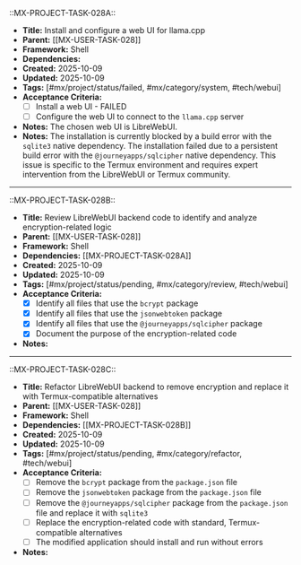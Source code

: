 ::MX-PROJECT-TASK-028A::
- **Title:** Install and configure a web UI for llama.cpp
- **Parent:** [[MX-USER-TASK-028]]
- **Framework:** Shell
- **Dependencies:**
- **Created:** 2025-10-09
- **Updated:** 2025-10-09
- **Tags:** [#mx/project/status/failed, #mx/category/system, #tech/webui]
- **Acceptance Criteria:**
  - [ ] Install a web UI - FAILED
  - [ ] Configure the web UI to connect to the `llama.cpp` server
- **Notes:** The chosen web UI is LibreWebUI.
- **Notes:** The installation is currently blocked by a build error with the `sqlite3` native dependency. The installation failed due to a persistent build error with the `@journeyapps/sqlcipher` native dependency. This issue is specific to the Termux environment and requires expert intervention from the LibreWebUI or Termux community.
---
::MX-PROJECT-TASK-028B::
- **Title:** Review LibreWebUI backend code to identify and analyze encryption-related logic
- **Parent:** [[MX-USER-TASK-028]]
- **Framework:** Shell
- **Dependencies:** [[MX-PROJECT-TASK-028A]]
- **Created:** 2025-10-09
- **Updated:** 2025-10-09
- **Tags:** [#mx/project/status/pending, #mx/category/review, #tech/webui]
- **Acceptance Criteria:**
  - [x] Identify all files that use the `bcrypt` package
  - [x] Identify all files that use the `jsonwebtoken` package
  - [x] Identify all files that use the `@journeyapps/sqlcipher` package
  - [x] Document the purpose of the encryption-related code
- **Notes:**
---
::MX-PROJECT-TASK-028C::
- **Title:** Refactor LibreWebUI backend to remove encryption and replace it with Termux-compatible alternatives
- **Parent:** [[MX-USER-TASK-028]]
- **Framework:** Shell
- **Dependencies:** [[MX-PROJECT-TASK-028B]]
- **Created:** 2025-10-09
- **Updated:** 2025-10-09
- **Tags:** [#mx/project/status/pending, #mx/category/refactor, #tech/webui]
- **Acceptance Criteria:**
  - [ ] Remove the `bcrypt` package from the `package.json` file
  - [ ] Remove the `jsonwebtoken` package from the `package.json` file
  - [ ] Remove the `@journeyapps/sqlcipher` package from the `package.json` file and replace it with `sqlite3`
  - [ ] Replace the encryption-related code with standard, Termux-compatible alternatives
  - [ ] The modified application should install and run without errors
- **Notes:**